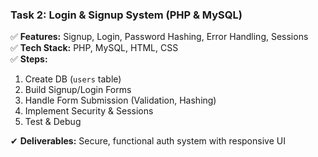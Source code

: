 ### **Task 2: Login & Signup System (PHP & MySQL)**  

✅ **Features:** Signup, Login, Password Hashing, Error Handling, Sessions  
✅ **Tech Stack:** PHP, MySQL, HTML, CSS  
✅ **Steps:**  
1. Create DB (`users` table)  
2. Build Signup/Login Forms  
3. Handle Form Submission (Validation, Hashing)  
4. Implement Security & Sessions  
5. Test & Debug  

✔ **Deliverables:** Secure, functional auth system with responsive UI 
